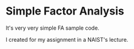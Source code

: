 Simple Factor Analysis
===

It's very very simple FA sample code.

I created for my assignment in a NAIST's lecture.
